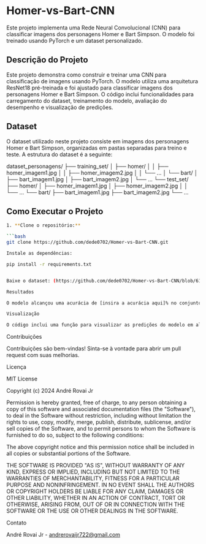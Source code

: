 # Homer-vs-Bart-CNN

Este projeto implementa uma Rede Neural Convolucional (CNN) para classificar imagens dos personagens Homer e Bart Simpson. O modelo foi treinado usando PyTorch e um dataset personalizado.

## Descrição do Projeto

Este projeto demonstra como construir e treinar uma CNN para classificação de imagens usando PyTorch. O modelo utiliza uma arquitetura ResNet18 pré-treinada e foi ajustado para classificar imagens dos personagens Homer e Bart Simpson. O código inclui funcionalidades para carregamento do dataset, treinamento do modelo, avaliação do desempenho e visualização de predições.

## Dataset

O dataset utilizado neste projeto consiste em imagens dos personagens Homer e Bart Simpson, organizadas em pastas separadas para treino e teste. A estrutura do dataset é a seguinte:

dataset_personagens/
├── training_set/
│ ├── homer/
│ │ ├── homer_imagem1.jpg
│ │ ├── homer_imagem2.jpg
│ │ └── ...
│ └── bart/
│ ├── bart_imagem1.jpg
│ ├── bart_imagem2.jpg
│ └── ...
└── test_set/
├── homer/
│ ├── homer_imagem1.jpg
│ ├── homer_imagem2.jpg
│ │ └── ...
└── bart/
├── bart_imagem1.jpg
├── bart_imagem2.jpg
└── ...

## Como Executar o Projeto
```bash
1. **Clone o repositório:**

```bash
git clone https://github.com/dede0702/Homer-vs-Bart-CNN.git

Instale as dependências:

pip install -r requirements.txt


Baixe o dataset: (https://github.com/dede0702/Homer-vs-Bart-CNN/blob/6142766d5348364639aae58a89963679c798d733/dataset_personagens.zip)

Resultados

O modelo alcançou uma acurácia de [insira a acurácia aqui]% no conjunto de teste. (Lembre-se de atualizar este valor após o treinamento).

Visualização

O código inclui uma função para visualizar as predições do modelo em algumas imagens do conjunto de teste. As imagens e as predições serão exibidas em uma janela matplotlib.
```

Contribuições

Contribuições são bem-vindas! Sinta-se à vontade para abrir um pull request com suas melhorias.

Licença

MIT License

Copyright (c) 2024 André Rovai Jr

Permission is hereby granted, free of charge, to any person obtaining a copy
of this software and associated documentation files (the "Software"), to deal
in the Software without restriction, including without limitation the rights
to use, copy, modify, merge, publish, distribute, sublicense, and/or sell
copies of the Software, and to permit persons to whom the Software is
furnished to do so, subject to the following conditions:

The above copyright notice and this permission notice shall be included in all
copies or substantial portions of the Software.

THE SOFTWARE IS PROVIDED "AS IS", WITHOUT WARRANTY OF ANY KIND, EXPRESS OR
IMPLIED, INCLUDING BUT NOT LIMITED TO THE WARRANTIES OF MERCHANTABILITY,
FITNESS FOR A PARTICULAR PURPOSE AND NONINFRINGEMENT. IN NO EVENT SHALL THE
AUTHORS OR COPYRIGHT HOLDERS BE LIABLE FOR ANY CLAIM, DAMAGES OR OTHER
LIABILITY, WHETHER IN AN ACTION OF CONTRACT, TORT OR OTHERWISE, ARISING FROM,
OUT OF OR IN CONNECTION WITH THE SOFTWARE OR THE USE OR OTHER DEALINGS IN THE
SOFTWARE.

Contato

André Rovai Jr - andrerovaijr722@gmail.com


